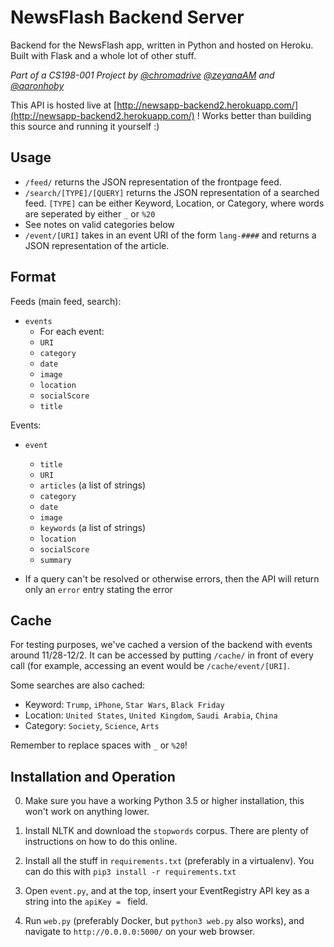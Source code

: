 # NewsFlash Backend Server

Backend for the NewsFlash app, written in Python and hosted on Heroku. Built with Flask and a whole lot of other stuff.

_Part of a CS198-001 Project by [@chromadrive](github.com/chromadrive) [@zeyanaAM](github.com/zeyanaam) and [@aaronhoby](github.com/aaronhoby)_

This API is hosted live at [http://newsapp-backend2.herokuapp.com/](http://newsapp-backend2.herokuapp.com/) ! Works better than building this source and running it yourself :)

## Usage

- `/feed/` returns the JSON representation of the frontpage feed.
- `/search/[TYPE]/[QUERY]` returns the JSON representation of a searched feed. `[TYPE]` can be either Keyword, Location, or Category, where words are seperated by either `_` or `%20`
 - See notes on valid categories below
- `/event/[URI]` takes in an event URI of the form `lang-####` and returns a JSON representation of the article.

## Format
Feeds (main feed, search):

- `events`
  -  For each event:
  -  `URI`
  -  `category`
  -  `date`
  -  `image`
  -  `location`
  -  `socialScore`
  -  `title`

Events:

- `event`
  - `title`
  - `URI`
  - `articles` (a list of strings)
  - `category`
  - `date`
  - `image`
  - `keywords` (a list of strings)
  - `location`
  - `socialScore`
  - `summary`

- If a query can't be resolved or otherwise errors, then the API will return only an `error` entry stating the error


## Cache

For testing purposes, we've cached a version of the backend with events around 11/28-12/2. It can be accessed by putting `/cache/` in front of every call (for example, accessing an event would be `/cache/event/[URI]`. 

Some searches are also cached:

- Keyword: `Trump`, `iPhone`, `Star Wars`, `Black Friday`
- Location: `United States`, `United Kingdom`, `Saudi Arabia`, `China`
- Category: `Society`, `Science`, `Arts`

Remember to replace spaces with `_` or `%20`!

## Installation and Operation
0) Make sure you have a working Python 3.5 or higher installation, this won't work on anything lower.

1) Install NLTK and download the `stopwords` corpus. There are plenty of instructions on how to do this online.

2) Install all the stuff in `requirements.txt` (preferably in a virtualenv). You can do this with `pip3 install -r requirements.txt`

3) Open `event.py`, and at the top, insert your EventRegistry API key as a string into the `apiKey = ` field.

4) Run `web.py` (preferably Docker, but `python3 web.py` also works), and navigate to `http://0.0.0.0:5000/` on your web browser.